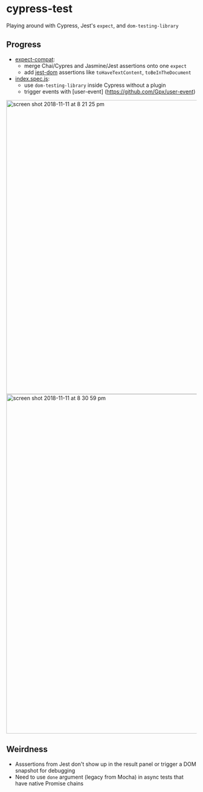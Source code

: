 # cypress-test

Playing around with Cypress, Jest's `expect`, and `dom-testing-library`

## Progress

- [expect-compat](./cypress/support/expect-compat.js):
  - merge Chai/Cypres and Jasmine/Jest assertions onto one `expect`
  - add [jest-dom](https://github.com/gnapse/jest-dom) assertions like `toHaveTextContent`, `toBeInTheDocument`
- [index.spec.js](./cypress/integration/index.spec.js): 
  - use `dom-testing-library` inside Cypress without a plugin
  - trigger events with [user-event] (https://github.com/Gpx/user-event)

<img width="775" alt="screen shot 2018-11-11 at 8 21 25 pm" src="https://user-images.githubusercontent.com/1571667/48326832-57a2d100-e5f0-11e8-80ab-2ab2edde5b67.png">

<img width="895" alt="screen shot 2018-11-11 at 8 30 59 pm" src="https://user-images.githubusercontent.com/1571667/48326910-b9633b00-e5f0-11e8-84ef-08568dbc115f.png">

## Weirdness

- Asssertions from Jest don't show up in the result panel or trigger a DOM snapshot for debugging
- Need to use `done` argument (legacy from Mocha) in async tests that have native Promise chains
